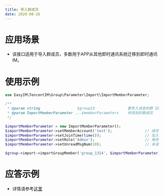 ```yaml
---
title: 导入群成员
date: 2020-08-26
---
```


# 应用场景

- 该接口适用于导入群成员，多数用于APP从其他即时通讯系统迁移到即时通讯IM。

# 使用示例

```php
use EasyIM\TencentIM\Group\Parameter\Import\ImportMemberParameter;

/**
 * @param string                 $groupId               要导入消息的群 ID
 * @param ImportMemberParameter ...$memberParameters    待添加的群成员
 */

$importMemberParameter = new ImportMemberParameter();
$importMemberParameter->setMemberAccount('test');               // 成员id
$importMemberParameter->setJoinTime(time());                    // 加入时间
$importMemberParameter->setRole('Admin');                       // 角色
$importMemberParameter->setUnreadMsgNum(10);                    // 未读消息数量

$group->import->importGroupMember('group_1314', $importMemberParameter);

```

# 应答示例

- 详情请参考[这里](https://cloud.tencent.com/document/product/269/1636)